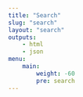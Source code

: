 ```yaml
---
title: "Search"
slug: "search"
layout: "search"
outputs:
    - html
    - json
menu:
    main:
        weight: -60
        pre: search
---
```


